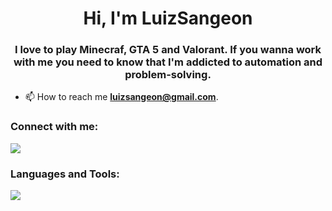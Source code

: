 <h1 align="center">Hi, I'm LuizSangeon</h1>
<h3 align="center">I love to play Minecraf, GTA 5 and Valorant. If you wanna work with me you need to know that I'm addicted to automation and problem-solving.</h3>

- 📫 How to reach me **luizsangeon@gmail.com**.

<h3 align="left">Connect with me:</h3>
<p align="left">
  <a href="https://instagram.com/luizsangeon"><img src="https://skillicons.dev/icons?i=instagram" style="margin: 0; padding: 0;"></a>
</p>

<h3 align="left">Languages and Tools:</h3>

<p align="left"> <a href="https://github.com/luizsangeon"><img src="https://skillicons.dev/icons?i=linux,kali,windows,sqlite,mysql,powershell"> </a> 
